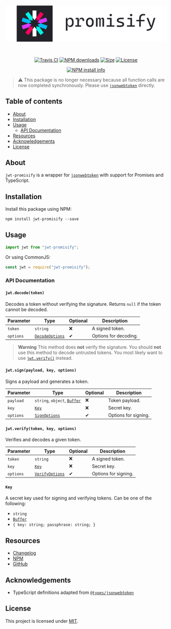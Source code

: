 <div align="center">
  <br/>
  <p>
    <img src="./assets/logo.png" alt="jwt-promisify" width="546px"/>
  </p>
  <br/>

  [![Travis CI](https://img.shields.io/travis/com/wgumenyuk/jwt-promisify?label=Build&style=flat-square)](https://travis-ci.com/github/wgumenyuk/jwt-promisify)
  [![NPM downloads](https://img.shields.io/npm/dt/jwt-promisify?label=Downloads&style=flat-square)](https://www.npmjs.com/package/jwt-promisify)
  [![Size](https://img.shields.io/bundlephobia/minzip/jwt-promisify?label=Size&style=flat-square)](https://github.com/wgumenyuk/jwt-promisify)
  [![License](https://img.shields.io/github/license/wgumenyuk/jwt-promisify?label=License&style=flat-square)](./LICENSE)

  [![NPM install info](https://nodei.co/npm/jwt-promisify.png?downloads=true&stars=true)](https://www.npmjs.com/package/jwt-promisify)
</div>

> ⚠️ This package is no longer necessary because all function calls are now completed synchronously. Please use [`jsonwebtoken`](https://www.npmjs.com/package/jsonwebtoken) directly.

## Table of contents
- [About](#about)
- [Installation](#installation)
- [Usage](#usage)
  - [API Documentation](#api-documentation)
- [Resources](#resources)
- [Acknowledgements](#acknowledgements)
- [License](#license)

## About
`jwt-promisify` is a wrapper for [`jsonwebtoken`](https://www.npmjs.com/package/jsonwebtoken)  with support for Promises and TypeScript.

## Installation
Install this package using NPM:

```sh-session
npm install jwt-promisify --save
```

## Usage
```ts
import jwt from "jwt-promisify";
```

Or using CommonJS:

```js
const jwt = require("jwt-promisify");
```

### API Documentation
#### `jwt.decode(token)`
Decodes a token without verifying the signature. Returns `null` if the token cannot be decoded.

| Parameter | Type                 | Optional | Description           |
|-----------|----------------------|----------|-----------------------|
| `token`   | `string`             | ❌       | A signed token.       |
| `options` | [`DecodeOptions`][2] | ✔        | Options for decoding. |

> **Warning**
> This method does **not** verify the signature. You should **not** use this method to decode untrusted tokens. You most likely want to use [`jwt.verify()`](#jwtverifytoken-key-options) instead.

#### `jwt.sign(payload, key, options)`
Signs a payload and generates a token.

| Parameter | Type                              | Optional | Description           |
|-----------|-----------------------------------|----------|-----------------------|
| `payload` | `string`, `object`, [`Buffer`][1] | ❌       | Token payload.        |
| `key`     | [`Key`](#key)                     | ❌       | Secret key.           |
| `options` | [`SignOptions`][3]                | ✔        | Options for signing.  |

#### `jwt.verify(token, key, options)`
Verifies and decodes a given token.

| Parameter | Type                 | Optional | Description           |
|-----------|----------------------|----------|-----------------------|
| `token`   | `string`             | ❌       | A signed token.       |
| `key`     | [`Key`](#key)        | ❌       | Secret key.           |
| `options` | [`VerifyOptions`][4] | ✔        | Options for signing.  |

#### `Key`
A secret key used for signing and verifying tokens. Can be one of the following:

- `string`
- [`Buffer`][1]
- `{ key: string; passphrase: string; }`

## Resources
- [Changelog](./CHANGELOG.md)
- [NPM](https://npmjs.com/package/jwt-promisify)
- [GitHub](https://github.com/wgumenyuk/jwt-promisify)

## Acknowledgements
- TypeScript definitions adapted from [`@types/jsonwebtoken`](https://github.com/DefinitelyTyped/DefinitelyTyped/tree/master/types/jsonwebtoken)

## License
This project is licensed under [MIT](./LICENSE).

<!-- Links -->
[1]: https://nodejs.org/api/buffer.html#buffer
[2]: https://github.com/wgumenyuk/jwt-promisify/blob/main/index.d.ts#L76
[3]: https://github.com/wgumenyuk/jwt-promisify/blob/main/index.d.ts#L46
[4]: https://github.com/wgumenyuk/jwt-promisify/blob/main/index.d.ts#L61